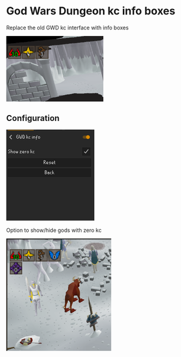 # God Wars Dungeon kc info boxes
Replace the old GWD kc interface with info boxes

<img src="resources/kc.png" >

## Configuration
<img src="resources/plugin-config.png">

Option to show/hide gods with zero kc

<img src="resources/kc-all.png" height="300">